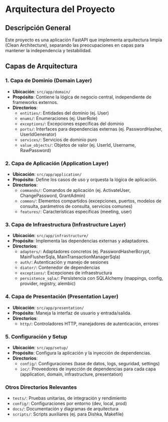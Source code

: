 # Arquitectura del Proyecto

## Descripción General

Este proyecto es una aplicación FastAPI que implementa arquitectura limpia (Clean Architecture), separando las preocupaciones en capas para mantener la independencia y testabilidad.

## Capas de Arquitectura

### 1. Capa de Dominio (Domain Layer)
- **Ubicación**: `src/app/domain/`
- **Propósito**: Contiene la lógica de negocio central, independiente de frameworks externos.
- **Directorios**:
  - `entities/`: Entidades del dominio (ej. User)
  - `enums/`: Enumeraciones (ej. UserRole)
  - `exceptions/`: Excepciones específicas del dominio
  - `ports/`: Interfaces para dependencias externas (ej. PasswordHasher, UserIdGenerator)
  - `services/`: Servicios de dominio puro
  - `value_objects/`: Objetos de valor (ej. UserId, Username, RawPassword)

### 2. Capa de Aplicación (Application Layer)
- **Ubicación**: `src/app/application/`
- **Propósito**: Define los casos de uso y orquesta la lógica de aplicación.
- **Directorios**:
  - `commands/`: Comandos de aplicación (ej. ActivateUser, ChangePassword, GrantAdmin)
  - `common/`: Elementos compartidos (excepciones, puertos, modelos de consulta, parámetros de consulta, servicios comunes)
  - `features/`: Características específicas (meeting, user)

### 3. Capa de Infraestructura (Infrastructure Layer)
- **Ubicación**: `src/app/infrastructure/`
- **Propósito**: Implementa las dependencias externas y adaptadores.
- **Directorios**:
  - `adapters/`: Adaptadores concretos (ej. PasswordHasherBcrypt, MainFlusherSqla, MainTransactionManagerSqla)
  - `auth/`: Autenticación y manejo de sesiones
  - `diator/`: Contenedor de dependencias
  - `exceptions/`: Excepciones de infraestructura
  - `persistence_sqla/`: Persistencia con SQLAlchemy (mappings, config, provider, registry, alembic)

### 4. Capa de Presentación (Presentation Layer)
- **Ubicación**: `src/app/presentation/`
- **Propósito**: Maneja la interfaz de usuario y entrada/salida.
- **Directorios**:
  - `http/`: Controladores HTTP, manejadores de autenticación, errores

### 5. Configuración y Setup
- **Ubicación**: `src/app/setup/`
- **Propósito**: Configura la aplicación y la inyección de dependencias.
- **Directorios**:
  - `config/`: Configuraciones (base de datos, logs, seguridad, settings)
  - `ioc/`: Proveedores de inyección de dependencias para cada capa (application, domain, infrastructure, presentation)

### Otros Directorios Relevantes
- `tests/`: Pruebas unitarias, de integración y rendimiento
- `config/`: Configuraciones por entorno (dev, local, prod)
- `docs/`: Documentación y diagramas de arquitectura
- `scripts/`: Scripts auxiliares (ej. para Dishka, Makefile)